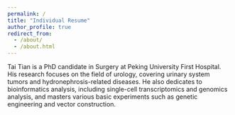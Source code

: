 ```yaml
---
permalink: /
title: "Individual Resume"
author_profile: true
redirect_from: 
  - /about/
  - /about.html
---
```


Tai Tian is a PhD candidate in Surgery at Peking University First Hospital. His research focuses on the field of urology, covering urinary system tumors and hydronephrosis-related diseases. He also dedicates to bioinformatics analysis, including single-cell transcriptomics and genomics analysis, and masters various basic experiments such as genetic engineering and vector construction.


